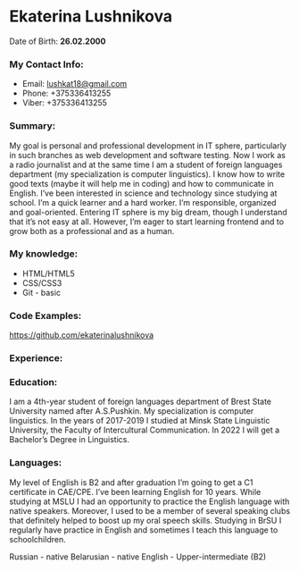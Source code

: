 # Ekaterina Lushnikova
Date of Birth: **26.02.2000**

### **My Contact Info:**
* Email: lushkat18@gmail.com
* Phone: +375336413255
* Viber: +375336413255

### **Summary:**
My goal is personal and professional development in IT sphere, particularly in such branches as web development and software testing. Now I work as a radio journalist and at the same time I am a student of foreign languages department (my specialization is computer linguistics). I know how to write good texts (maybe it will help me in coding) and how to communicate in English. I’ve been interested in science and technology since studying at school. I’m a quick learner and a hard worker. I’m responsible, organized and goal-oriented. Entering IT sphere is my big dream, though I understand that it’s not easy at all. However, I’m eager to start learning frontend and to grow both as a professional and as a human.

### **My knowledge:**
* HTML/HTML5
* CSS/CSS3
* Git - basic


### **Code Examples:**
https://github.com/ekaterinalushnikova

### **Experience:**

### **Education:**
I am a 4th-year student of foreign languages department of Brest State University named after A.S.Pushkin. My specialization is computer linguistics. In the years of 2017-2019 I studied at Minsk State Linguistic University, the Faculty of Intercultural Communication. In 2022 I will get a Bachelor’s Degree in Linguistics. 

### **Languages:**
My level of English is B2 and after graduation I’m going to get a C1 certificate in CAE/CPE. I’ve been learning English for 10 years. While studying at MSLU I had an opportunity to practice the English language with native speakers. Moreover, I used to be a member of several speaking clubs that definitely helped to boost up my oral speech skills. Studying in BrSU I regularly have practice in English and sometimes I teach this language to schoolchildren.

Russian - native
Belarusian - native
English - Upper-intermediate (B2)


